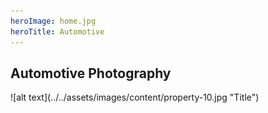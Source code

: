 ```yaml
---
heroImage: home.jpg
heroTitle: Automotive
---
```


## **Automotive** Photography

<div component="image-curtains" modifier="" layout="LR" >
  ![alt text](../../assets/images/content/property-10.jpg "Title")  
</div>
